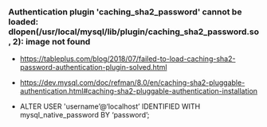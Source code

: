 ### Authentication plugin 'caching_sha2_password' cannot be loaded: dlopen(/usr/local/mysql/lib/plugin/caching_sha2_password.so, 2): image not found
- https://tableplus.com/blog/2018/07/failed-to-load-caching-sha2-password-authentication-plugin-solved.html
- https://dev.mysql.com/doc/refman/8.0/en/caching-sha2-pluggable-authentication.html#caching-sha2-pluggable-authentication-installation

- ALTER USER 'username’@‘localhost’ IDENTIFIED WITH mysql_native_password BY ‘password’;

